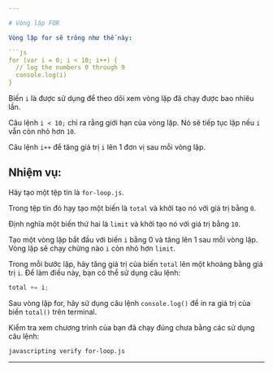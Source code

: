 ```yaml
---

# Vòng lặp FOR

Vòng lặp for sẽ trông như thế này:

```js
for (var i = 0; i < 10; i++) {
  // log the numbers 0 through 9
  console.log(i)
}
```

Biến `i` là được sử dụng để theo dõi xem vòng lặp đã chạy được bao nhiêu lần.

Câu lệnh `i < 10;` chỉ ra rằng giới hạn của vòng lặp.
Nó sẽ tiếp tục lặp nếu `i` vẫn còn nhỏ hơn `10`.

Câu lệnh `i++` để tăng giá trị `i` lên 1 đơn vị sau mỗi vòng lặp.

## Nhiệm vụ:

Hãy tạo một tệp tin là `for-loop.js`.

Trong tệp tin đó hạy tạo một biến là `total` và khởi tạo nó với giá trị bằng `0`.

Định nghĩa một biến thứ hai là `limit` và khởi tạo nó với giá trị bằng `10`.

Tạo một vòng lặp bắt đầu với  biến `i` bằng 0 và tăng lên 1 sau mỗi vòng lặp. Vòng lặp sẽ chạy chừng nào `i` còn nhỏ hơn `limit`.

Trong mỗi bước lặp, hãy tăng giá trị của biến `total` lên một khoảng bằng giá trị `i`. Để làm điều này, bạn có thể sử dụng câu lệnh:

```js
total += i;
```

Sau vòng lặp for, hãy sử dụng câu lệnh `console.log()` để in ra giá trị của biến `total()` trên terminal.

Kiểm tra xem chương trình của bạn đã chạy đúng chưa bằng các sử dụng câu lệnh:

`javascripting verify for-loop.js`

---
```

